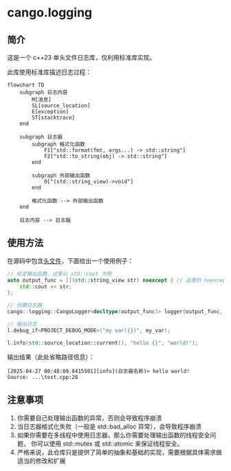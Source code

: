 # cango.logging

## 简介

这是一个 c++23 单头文件日志库，仅利用标准库实现。

此库使用标准库描述日志过程：

```mermaid
flowchart TD
    subgraph 日志内容
        M[消息]
        SL[source_location]
        E[exception]
        ST[stacktrace]
    end

    subgraph 日志器
        subgraph 格式化函数
            F1["std::format(fmt, args...) -> std::string"]
            F2["std::to_string(obj) -> std::string"]
        end

        subgraph 外部输出函数
            O["(std::string_view)->void"]
        end
        
        格式化函数 --> 外部输出函数
    end
    
    日志内容 --> 日志器

```

## 使用方法

在源码中包含[头文件](./include/cango/logging.hpp)，下面给出一个使用例子：

```cpp
// 给定输出函数，这里以 std::cout 为例
auto output_func = [](std::string_view str) noexcept { // 这里的 noexcept 标记意思是你需要自己处理这个函数的异常，否则会导致程序崩溃
    std::cout << str;
};

// 创建日志器
cango::logging::CangoLogger<decltype(output_func)> logger{output_func, "日志器名称"};

// 输出日志
l.debug_if<PROJECT_DEBUG_MODE>("my var({})", my_var);

l.info(std::source_location::current(), "hello {}", "world!");
```

输出结果（此处省略路径信息）：

```text
[2025-04-27 08:48:09.8415501][info](日志器名称)> hello world!
Source: ...\test.cpp:28
```

## 注意事项

1. 你需要自己处理输出函数的异常，否则会导致程序崩溃
2. 当日志器格式化失败（一般是 std::bad_alloc 异常），会导致程序崩溃
3. 如果你需要在多线程中使用日志器，那么你需要处理输出函数的线程安全问题，
   你可以使用 std::mutex 或 std::atomic 来保证线程安全。
4. 严格来说，此仓库只是提供了简单的抽象和基础的实现，需要根据具体需求做适当的修改和扩展
